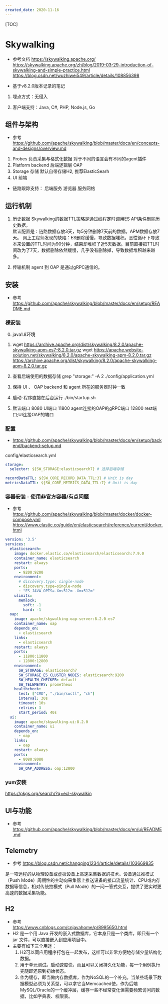 ```yaml
---
created_date: 2020-11-16
---
```


[TOC]

# Skywalking
- 参考文档
https://skywalking.apache.org/
https://skywalking.apache.org/zh/blog/2019-03-29-introduction-of-skywalking-and-simple-practice.html
https://blog.csdn.net/wuzhiwei549/article/details/108856398

- 基于v8.2.0版本记录的笔记

1. 埋点方式：无侵入

2. 客户端支持：Java, C#, PHP, Node.js, Go

## 组件与架构
- 参考
https://github.com/apache/skywalking/blob/master/docs/en/concepts-and-designs/overview.md

1. Probes 负责采集与格式化数据 对于不同的语言会有不同的agent插件
2. Platform backend 后端逻辑层 OAP
3. Storage 存储  默认自带存储H2, 推荐ElasticSearh
4. UI 前端

- 链路跟踪支持： 
后端服务 游览器 服务网格

## 运行机制
1. 历史数据
Skywalking的数据TTL策略是通过线程定时调用ES API条件删除历史数据。  
默认配置是：链路数据存放3天，每5分钟删除7天前的数据。APM数据存放7天。
网上工程师发现的缺陷：ES删除缓慢，导致数据堆积。恶性循环下导致本来设置的TTL时间为90分钟，结果却堆积了近5天数据。目前直接把TTL时间改为了7天，数据删除依然缓慢，几乎没有删除掉，导致数据堆积越来越多。

2. 传输机制
agent 到 OAP 是通过gRPC通信的。

## 安装
- 参考
https://github.com/apache/skywalking/blob/master/docs/en/setup/README.md
### 裸安装
0. java1.8环境

1. wget https://archive.apache.org/dist/skywalking/8.2.0/apache-skywalking-apm-es7-8.2.0.tar.gz
wget https://apache.website-solution.net/skywalking/8.2.0/apache-skywalking-apm-8.2.0.tar.gz 
https://archive.apache.org/dist/skywalking/8.2.0/apache-skywalking-apm-8.2.0.tar.gz

2. 查看后端使用的数据存储
grep "storage:" -A 2 ./config/application.yml

3. 保持 UI 、 OAP backend 和 agent 所在的服务器时钟一致

4. 启动-程序直接在后台运行
./bin/startup.sh

5. 默认端口
8080  UI端口
11800 agent连接的OAP的gRPC端口
12800  rest端口;UI连接OAP的端口
### 配置
- https://github.com/apache/skywalking/blob/master/docs/en/setup/backend/backend-setup.md

config/elasticsearch.yml
```yaml
storage:
  selector: ${SW_STORAGE:elasticsearch7} # 选择后端存储

recordDataTTL: ${SW_CORE_RECORD_DATA_TTL:3} # Unit is day
metricsDataTTL: ${SW_CORE_METRICS_DATA_TTL:7} # Unit is day
```
### 容器安装 - 使用非官方容器/有点问题
- 参考  
https://github.com/apache/skywalking/blob/master/docker/docker-compose.yml
https://www.elastic.co/guide/en/elasticsearch/reference/current/docker.html 
```yaml
version: '3.5'
services:
  elasticsearch:
    image: docker.elastic.co/elasticsearch/elasticsearch:7.9.0
    container_name: elasticsearch
    restart: always
    ports:
      - 9200:9200
    environment:
      # discovery.type: single-node
      - discovery.type=single-node
      - "ES_JAVA_OPTS=-Xms512m -Xmx512m"
    ulimits:
      memlock:
        soft: -1
        hard: -1
  oap:
    image: apache/skywalking-oap-server:8.2.0-es7
    container_name: oap
    depends_on:
      - elasticsearch
    links:
      - elasticsearch
    restart: always
    ports:
      - 11800:11800
      - 12800:12800
    environment:
      SW_STORAGE: elasticsearch7
      SW_STORAGE_ES_CLUSTER_NODES: elasticsearch:9200
      SW_HEALTH_CHECKER: default
      SW_TELEMETRY: prometheus
    healthcheck:
      test: ["CMD", "./bin/swctl", "ch"]
      interval: 30s
      timeout: 10s
      retries: 3
      start_period: 40s
  ui:
    image: apache/skywalking-ui:8.2.0
    container_name: ui
    depends_on:
      - oap
    links:
      - oap
    restart: always
    ports:
      - 8080:8080
    environment:
      SW_OAP_ADDRESS: oap:12800

```

### yum安装
https://pkgs.org/search/?q=ecl-skywalkin

## UI与功能
- 参考
https://github.com/apache/skywalking/blob/master/docs/en/ui/README.md


## Telemetry
- 参考
https://blog.csdn.net/changqing1234/article/details/103669835

是一项远程的从物理设备或虚拟设备上高速采集数据的技术。设备通过推模式（Push Mode）周期性的主动向采集器上推送设备的接口流量统计、CPU或内存数据等信息，相对传统拉模式（Pull Mode）的一问一答式交互，提供了更实时更高速的数据采集功能。

## H2
- 参考  
https://www.cnblogs.com/cnjavahome/p/8995650.html
- H2 是一个用 Java 开发的嵌入式数据库，它本身只是一个类库，即只有一个 jar 文件，可以直接嵌入到应用项目中。
- 主要有如下三个用途：
    1. H2可以同应用程序打包在一起发布，这样可以非常方便地存储少量结构化数据。
    2. 用于单元测试。启动速度快，而且可以关闭持久化功能，每一个用例执行完随即还原到初始状态。
    3. 作为缓存，即当做内存数据库，作为NoSQL的一个补充。当某些场景下数据模型必须为关系型，可以拿它当Memcached使，作为后端MySQL/Oracle的一个缓冲层，缓存一些不经常变化但需要频繁访问的数据，比如字典表、权限表。